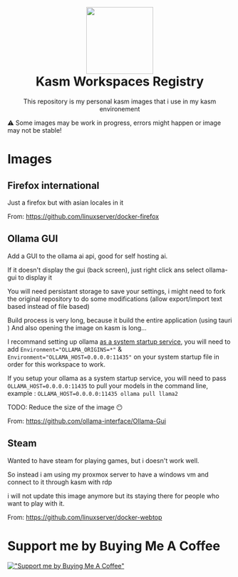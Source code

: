 <h1 align="center">
  <br>
  <img width="150" src="https://user-images.githubusercontent.com/5698566/230345149-ef757e51-6eb9-479d-94f5-a13e4ad33b03.png">
  <br>
  Kasm Workspaces Registry
  <br>
</h1>

<p align="center">This repository is my personal kasm images that i use in my kasm environement</p>

⚠️ Some images may be work in progress, errors might happen or image may not be stable!

# Images

## Firefox international

Just a firefox but with asian locales in it

From: https://github.com/linuxserver/docker-firefox

## Ollama GUI

Add a GUI to the ollama ai api, good for self hosting ai.

If it doesn't display the gui (back screen), just right click ans select ollama-gui to display it

You will need persistant storage to save your settings, i might need to fork the original repository to do some modifications (allow export/import text based instead of file based)

Build process is very long, because it build the entire application (using tauri ) And also opening the image on kasm is long...

I recommand setting up ollama [as a system startup service](https://github.com/jmorganca/ollama/blob/main/docs/linux.md#adding-ollama-as-a-startup-service-optional), you will need to add `Environment="OLLAMA_ORIGINS=*"` & `Environment="OLLAMA_HOST=0.0.0.0:11435"` on your system startup file in order for this workspace to work.

If you setup your ollama as a system startup service, you will need to pass `OLLAMA_HOST=0.0.0.0:11435` to pull your models in the command line, example : `OLLAMA_HOST=0.0.0.0:11435 ollama pull llama2`

TODO: Reduce the size of the image 😶

From: https://github.com/ollama-interface/Ollama-Gui

## Steam

Wanted to have steam for playing games, but i doesn't work well.

So instead i am using my proxmox server to have a windows vm and connect to it through kasm with rdp

i will not update this image anymore but its staying there for people who want to play with it.

From: https://github.com/linuxserver/docker-webtop

# Support me by Buying Me A Coffee

[!["Support me by Buying Me A Coffee"](https://cdn.buymeacoffee.com/buttons/v2/arial-orange.png)](https://www.buymeacoffee.com/falaxir)
